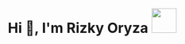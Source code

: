 <p align="center">

<h1 align="center">Hi 👋, I'm Rizky Oryza <img src="https://media.giphy.com/media/mGcNjsfWAjY5AEZNw6/giphy.gif" width="50"></h1>

</p>
